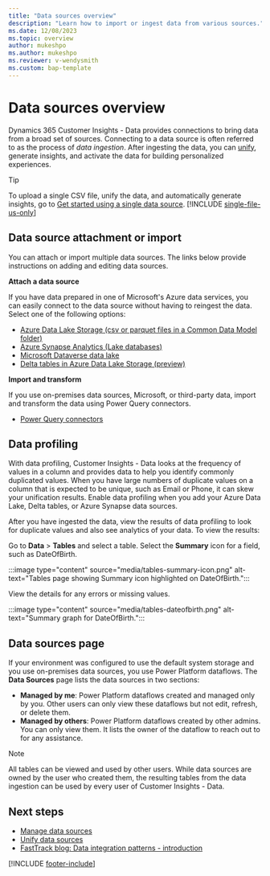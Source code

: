 ```yaml
---
title: "Data sources overview"
description: "Learn how to import or ingest data from various sources."
ms.date: 12/08/2023
ms.topic: overview
author: mukeshpo
ms.author: mukeshpo
ms.reviewer: v-wendysmith
ms.custom: bap-template
---
```


# Data sources overview

Dynamics 365 Customer Insights - Data provides connections to bring data from a broad set of sources. Connecting to a data source is often referred to as the process of *data ingestion*. After ingesting the data, you can [unify](data-unification.md), generate insights, and activate the data for building personalized experiences.

> [!TIP]
> To upload a single CSV file, unify the data, and automatically generate insights, go to [Get started using a single data source](data-sources-single.md).
> [!INCLUDE [single-file-us-only](includes/single-file-us-only.md)]

## Data source attachment or import

You can attach or import multiple data sources. The links below provide instructions on adding and editing data sources.

**Attach a data source**

If you have data prepared in one of Microsoft's Azure data services, you can easily connect to the data source without having to reingest the data. Select one of the following options:

- [Azure Data Lake Storage (csv or parquet files in a Common Data Model folder)](connect-common-data-model.md)
- [Azure Synapse Analytics (Lake databases)](connect-synapse.md)
- [Microsoft Dataverse data lake](connect-dataverse.md)
- [Delta tables in Azure Data Lake Storage (preview)](connect-delta-lake.md)

**Import and transform**

If you use on-premises data sources, Microsoft, or third-party data, import and transform the data using Power Query connectors.
- [Power Query connectors](connect-power-query.md)

## Data profiling

With data profiling, Customer Insights - Data looks at the frequency of values in a column and provides data to help you identify commonly duplicated values. When you have large numbers of duplicate values on a column that is expected to be unique, such as Email or Phone, it can skew your unification results. Enable data profiling when you add your Azure Data Lake, Delta tables, or Azure Synapse data sources.

After you have ingested the data, view the results of data profiling to look for duplicate values and also see analytics of your data. To view the results:

Go to **Data** > **Tables** and select a table. Select the **Summary** icon for a field, such as DateOfBirth.

   :::image type="content" source="media/tables-summary-icon.png" alt-text="Tables page showing Summary icon highlighted on DateOfBirth.":::

View the details for any errors or missing values.

   :::image type="content" source="media/tables-dateofbirth.png" alt-text="Summary graph for DateOfBirth.":::

## Data sources page

If your environment was configured to use the default system storage and you use on-premises data sources, you use Power Platform dataflows. The **Data Sources** page lists the data sources in two sections:

- **Managed by me**: Power Platform dataflows created and managed only by you. Other users can only view these dataflows but not edit, refresh, or delete them.
- **Managed by others**: Power Platform dataflows created by other admins. You can only view them. It lists the owner of the dataflow to reach out to for any assistance.

> [!NOTE]
> All tables can be viewed and used by other users. While data sources are owned by the user who created them, the resulting tables from the data ingestion can be used by every user of Customer Insights - Data.

## Next steps

- [Manage data sources](data-sources-manage.md)
- [Unify data sources](data-unification.md)
- [FastTrack blog: Data integration patterns - introduction](https://community.dynamics.com/blogs/post/?postid=f32d115e-d9cb-ee11-92bd-000d3a7e795a)

[!INCLUDE [footer-include](includes/footer-banner.md)]
